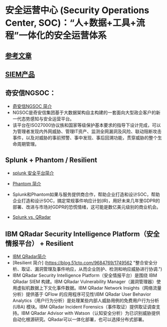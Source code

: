 # 安全运营中心 (Security Operations Center, SOC)：“人+数据+工具+流程”一体化的安全运营体系    
## [参考文章](https://www.aqniu.com/?s=SOC)  
## [SIEM产品](https://www.aqniu.com/learn/42117.html "12款顶级SIEM工具比较与评级")  
## 奇安信NGSOC：   
+ [奇安信NGSOC 简介](https://www.aqniu.com/vendor/56288.html "新一代态势感知与安全运营平台")   
+ NGSOC是奇安信集团基于大数据架构自主构建的一套面向大型政企客户的新一代态势感知与安全运营平台。  
+ 该平台在ISO27000协议族和国家等级保护基本要求的指导下设计完成，可以为管理者发现内外网威胁、管理IT资产、监测全网漏洞及风险、联动阻断攻击事件，以及对威胁的事前预警、事中发现、事后回溯功能，贯穿威胁的整个生命周期管理。    

## Splunk + Phantom / Resilient  
+ [splunk 安全平台简介](https://www.aqniu.com/industry/31842.html "Splunk 收购Phantom")  
+ [Phantom 简介](https://www.freebuf.com/articles/security-management/102888.html "安全运营自动化和编配,打造企业级SOAPA")  
+ Splunk和Phantom如果与服务提供商合作，帮助企业打造和设计SOC，帮助企业打造和设计SOC，搞定常规事件响应计划(IR)，用好未来几年里GDPR的部署、改进与市场对GDPR的恐慌情绪，这可能是数亿美元级别的商业机会。  

+ [Splunk vs. QRadar](https://www.aqniu.com/tools-tech/50655.html)   

## IBM QRadar Security Intelligence Platform（安全情报平台） + Resilient   
+ [IBM QRadar简介](https://www.aqniu.com/learn/40026.html "QRadar 专为大型企业设计,")   
+ [Resilient 简介] (https://blog.51cto.com/9684769/1749562 "整合安全分析、取证、漏洞管理及事件响应，从而企业防护、检测和响应威胁进行协调.") 
+ IBM QRadar Security Intelligence Platform（安全情报平台）是围绕 IBM QRadar SIEM 构建。IBM QRadar Vulnerability Manager（漏洞管理器）使用虚拟机数据上下文化事件数据。IBM QRadar Network Insights（网络流量分析）提供基于 QFlow 的应用程序可见性\IBM QRadar User Behavior Analytics（用户行为分析）是处理某些内部人威胁用例的免费用户行为分析 (UBA) 模块。IBM QRadar Incident Forensics（事件取证）提供取证调查支持。IBM QRadar Advisor with Watson（认知安全分析）为已识别威胁提供自动化根源研究。QRadar可以一体化部署，也可以选择分布式部署。    
